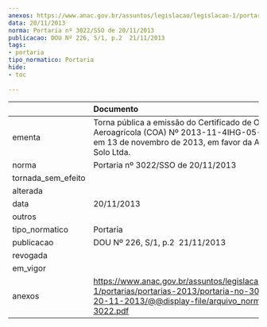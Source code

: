 ```yaml
---
anexos: https://www.anac.gov.br/assuntos/legislacao/legislacao-1/portarias/portarias-2013/portaria-no-3022-sso-de-20-11-2013/@@display-file/arquivo_norma/PA2013-3022.pdf
data: 20/11/2013
norma: Portaria nº 3022/SSO de 20/11/2013
publicacao: DOU Nº 226, S/1, p.2  21/11/2013
tags:
- portaria
tipo_normatico: Portaria
hide: 
- toc 
 
---
```


|                    | Documento                                                                                                                                                           |
|:-------------------|:--------------------------------------------------------------------------------------------------------------------------------------------------------------------|
| ementa             | Torna pública a emissão do Certificado de Operador Aeroagrícola (COA) Nº 2013-11-4IHG-05-00, emitido em 13 de novembro de 2013, em favor da Aeroagrícola Solo Ltda. |
| norma              | Portaria nº 3022/SSO de 20/11/2013                                                                                                                                  |
| tornada_sem_efeito |                                                                                                                                                                     |
| alterada           |                                                                                                                                                                     |
| data               | 20/11/2013                                                                                                                                                          |
| outros             |                                                                                                                                                                     |
| tipo_normatico     | Portaria                                                                                                                                                            |
| publicacao         | DOU Nº 226, S/1, p.2  21/11/2013                                                                                                                                    |
| revogada           |                                                                                                                                                                     |
| em_vigor           |                                                                                                                                                                     |
| anexos             | https://www.anac.gov.br/assuntos/legislacao/legislacao-1/portarias/portarias-2013/portaria-no-3022-sso-de-20-11-2013/@@display-file/arquivo_norma/PA2013-3022.pdf   |